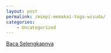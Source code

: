 ```yaml
---
layout: post
permalink: /mimpi-memakai-toga-wisuda/
categories:
    - Uncategorized
---
```


[Baca Selengkapnya](/09)